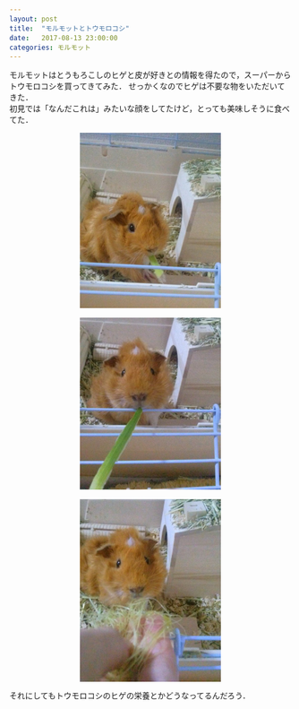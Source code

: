 ```yaml
---
layout: post
title:  "モルモットとトウモロコシ"
date:   2017-08-13 23:00:00
categories: モルモット
---
```


モルモットはとうもろこしのヒゲと皮が好きとの情報を得たので，スーパーからトウモロコシを買ってきてみた．
せっかくなのでヒゲは不要な物をいただいてきた．  
初見では「なんだこれは」みたいな顔をしてたけど，とっても美味しそうに食べてた．

<img src="/images/20170814/yuzutaro1.jpg" style="display:block;margin:auto;width:50%" />
<br>
<img src="/images/20170814/yuzutaro2.jpg" style="display:block;margin:auto;width:50%" />
<br>
<img src="/images/20170814/yuzutaro3.jpg" style="display:block;margin:auto;width:50%" />

それにしてもトウモロコシのヒゲの栄養とかどうなってるんだろう．
